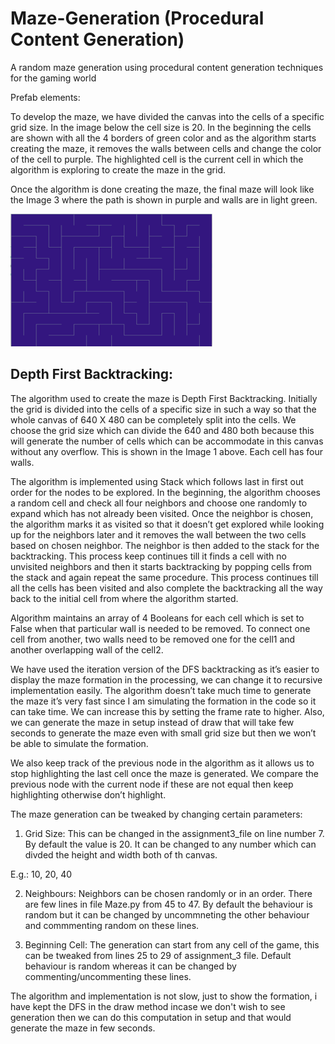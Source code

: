 # Maze-Generation (Procedural Content Generation)
A random maze generation using procedural content generation techniques for the gaming world

Prefab elements: 

To develop the maze, we have divided the canvas into the cells of a specific grid size. In the image below the cell size is 20. In the beginning the cells are shown with all the 4 borders of green color and as the algorithm starts creating the maze, it removes the walls between cells and change the color of the cell to purple. The highlighted cell is the current cell in which the algorithm is exploring to create the maze in the grid. 

Once the algorithm is done creating the maze, the final maze will look like the Image 3 where the path is shown in purple and walls are in light green. 

![alt text](https://github.com/ayushjain94/Maze-Generation/blob/master/images/Maze.png?raw=true)


## Depth First Backtracking: 

The algorithm used to create the maze is Depth First Backtracking. Initially the grid is divided into the cells of a specific size in such a way so that the whole canvas of 640 X 480 can be completely split into the cells. We choose the grid size which can divide the 640 and 480 both because this will generate the number of cells which can be accommodate in this canvas without any overflow. This is shown in the Image 1 above. Each cell has four walls. 

The algorithm is implemented using Stack which follows last in first out order for the nodes to be explored. In the beginning, the algorithm chooses a random cell and check all four neighbors and choose one randomly to expand which has not already been visited. Once the neighbor is chosen, the algorithm marks it as visited so that it doesn’t get explored while looking up for the neighbors later and it removes the wall between the two cells based on chosen neighbor. The neighbor is then added to the stack for the backtracking. This process keep continues till it finds a cell with no unvisited neighbors and then it starts backtracking by popping cells from the stack and again repeat the same procedure. This process continues till all the cells has been visited and also complete the backtracking all the way back to the initial cell from where the algorithm started. 

Algorithm maintains an array of 4 Booleans for each cell which is set to False when that particular wall is needed to be removed. To connect one cell from another, two walls need to be removed one for the cell1 and another overlapping wall of the cell2. 

We have used the iteration version of the DFS backtracking as it’s easier to display the maze formation in the processing, we can change it to recursive implementation easily. The algorithm doesn’t take much time to generate the maze it’s very fast since I am simulating the formation in the code so it can take time. We can increase this by setting the frame rate to higher. Also, we can generate the maze in setup instead of draw that will take few seconds to generate the maze even with small grid size but then we won’t be able to simulate the formation. 

We also keep track of the previous node in the algorithm as it allows us to stop highlighting the last cell once the maze is generated. We compare the previous node with the current node if these are not equal then keep highlighting otherwise don’t highlight. 


The maze generation can be tweaked by changing certain parameters: 

1. Grid Size: This can be changed in the assignment3_file on line number 7. By default the value is 20. It can be changed to any number which can divded the height and width both of th canvas. 

E.g.: 10, 20, 40

2. Neighbours: Neighbors can be chosen randomly or in an order. There are few lines in file Maze.py from 45 to 47. By default the behaviour is random but it can be changed by uncommneting the other behaviour and commmenting random on these lines. 

3. Beginning Cell: The generation can start from any cell of the game, this can be tweaked from lines 25 to 29 of assignment_3 file. Default behaviour is random whereas it can be changed by commenting/uncommenting these lines. 

The algorithm and implementation is not slow, just to show the formation, i have kept the DFS in the draw method incase we don't wish to see generation then we can do this computation in setup and that would generate the maze in few seconds. 